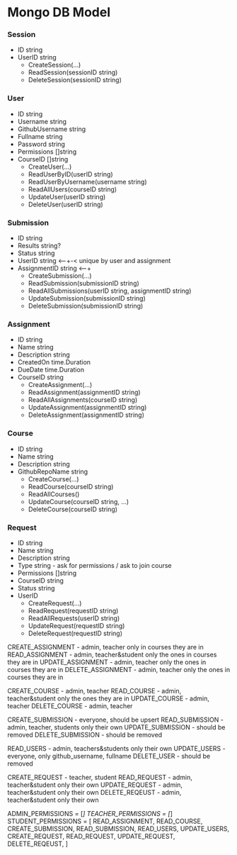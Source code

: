 # Mongo DB Model

### Session
- ID     string
- UserID string
  - CreateSession(...)
  - ReadSession(sessionID string)
  - DeleteSession(sessionID string)

### User
- ID             string
- Username       string
- GithubUsername string
- Fullname       string
- Password       string
- Permissions    []string
- CourseID       []string
  - CreateUser(...)
  - ReadUserByID(userID string)
  - ReadUserByUsername(username string)
  - ReadAllUsers(courseID string)
  - UpdateUser(userID string)
  - DeleteUser(userID string)

### Submission
- ID           string
- Results      string?
- Status       string
- UserID       string <--+-< unique by user and assignment
- AssignmentID string <--+
  - CreateSubmission(...)
  - ReadSubmission(submissionID string)
  - ReadAllSubmissions(userID string, assignmentID string)
  - UpdateSubmission(submissionID string)
  - DeleteSubmission(submissionID string)

### Assignment
- ID          string
- Name        string
- Description string
- CreatedOn   time.Duration
- DueDate     time.Duration
- CourseID    string
  - CreateAssignment(...)
  - ReadAssignment(assignmentID string)
  - ReadAllAssignments(courseID string)
  - UpdateAssignment(assignmentID string)
  - DeleteAssignment(assignmentID string)

### Course
- ID             string
- Name           string
- Description    string
- GithubRepoName string
  - CreateCourse(...)
  - ReadCourse(courseID string)
  - ReadAllCourses()
  - UpdateCourse(courseID string, ...)
  - DeleteCourse(courseID string)

### Request
- ID          string
- Name        string
- Description string
- Type        string - ask for permissions / ask to join course
- Permissions []string
- CourseID    string
- Status      string
- UserID
  - CreateRequest(...)
  - ReadRequest(requestID string)
  - ReadAllRequests(userID string)
  - UpdateRequest(requestID string)
  - DeleteRequest(requestID string)

CREATE_ASSIGNMENT - admin, teacher only in courses they are in
READ_ASSIGNMENT - admin, teacher&student only the ones in courses they are in
UPDATE_ASSIGNMENT - admin, teacher only the ones in courses they are in
DELETE_ASSIGNMENT - admin, teacher only the ones in courses they are in

CREATE_COURSE - admin, teacher
READ_COURSE - admin, teacher&student only the ones they are in
UPDATE_COURSE - admin, teacher
DELETE_COURSE - admin, teacher

CREATE_SUBMISSION - everyone, should be upsert
READ_SUBMISSION - admin, teacher, students only their own
UPDATE_SUBMISSION - should be removed
DELETE_SUBMISSION - should be removed

READ_USERS - admin, teachers&students only their own
UPDATE_USERS - everyone, only github_username, fullname
DELETE_USER - should be removed

CREATE_REQUEST - teacher, student
READ_REQUEST - admin, teacher&student only their own
UPDATE_REQUEST - admin, teacher&student only their own
DELETE_REQEUST - admin, teacher&student only their own

ADMIN_PERMISSIONS = [*]
TEACHER_PERMISSIONS = [*]
STUDENT_PERMISSIONS = [
  READ_ASSIGNMENT,
  READ_COURSE,
  CREATE_SUBMISSION,
  READ_SUBMISSION,
  READ_USERS,
  UPDATE_USERS,
  CREATE_REQUEST,
  READ_REQUEST,
  UPDATE_REQUEST,
  DELETE_REQEUST,
]